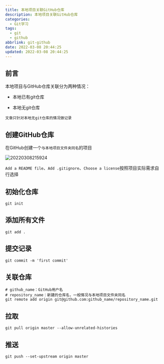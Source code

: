 ```yaml
---
title: 本地项目关联GitHub仓库
description: 本地项目关联GitHub仓库
categories:
  - Git学习
tags:
  - git
  - github
abbrlink: git-github
date: 2022-03-08 20:44:25
updated: 2022-03-08 20:44:25
---
```


## 前言

本地项目与GitHub仓库关联分为两种情况：

- 本地已有git仓库

- 本地无git仓库

`文章只针对本地无git仓库的情况做记录`

## 创建GitHub仓库

在GitHub创建一个`与本地项目文件夹同名`的项目

![20220308215924](https://image.codesensi.cn/hexo/post/2022-03-08-21-59-24.png)

`Add a README file`、`Add .gitignore`、`Choose a license`按照项目实际需求自行选择

## 初始化仓库

```Shell
git init
```

## 添加所有文件

```Shell
git add .
```

## 提交记录

```Shell
git commit -m 'first commit'
```

## 关联仓库

```Shell
# github_name：GitHub用户名
# repository_name：新建的仓库名，一般情况与本地项目文件夹同名
git remote add origin git@github.com:github_name/repository_name.git
```

## 拉取

```Shell
git pull origin master --allow-unrelated-histories
```

## 推送

```Shell
git push --set-upstream origin master
```